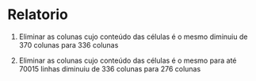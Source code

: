 # Relatorio

1. Eliminar as colunas cujo conteúdo das células é o mesmo
    diminuiu de 370 colunas para 336 colunas

2. Eliminar as colunas cujo conteúdo das células é o mesmo para até 70015 linhas
    diminuiu de 336 colunas para 276 colunas